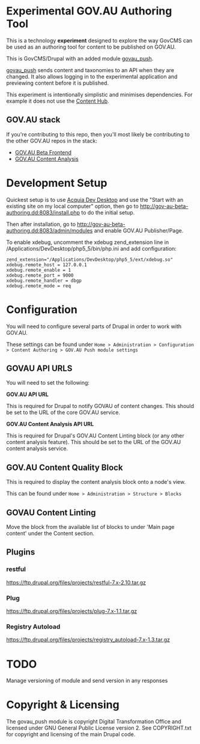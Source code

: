 # Experimental GOV.AU Authoring Tool

This is a technology **experiment** designed to explore the way GovCMS can be used as an authoring tool for content to be published on GOV.AU.

This is GovCMS/Drupal with an added module [govau_push](https://github.com/AusDTO/gov-au-beta-authoring/tree/master/sites/all/modules/custom/govau_push).

[govau_push](https://github.com/AusDTO/gov-au-beta-authoring/tree/master/sites/all/modules/custom/govau_push) sends content and taxonomies to an API when they are changed. It also allows logging in to the experimental application and previewing content before it is published.

This experiment is intentionally simplistic and minimises dependencies. For example it does not use the [Content Hub](https://www.acquia.com/gb/products-services/acquia-content-hub).

## GOV.AU stack
If you're contributing to this repo, then you'll most likely be contributing to the other GOV.AU repos in the stack:

* [GOV.AU Beta Frontend](https://github.com/AusDTO/gov-au-beta)
* [GOV.AU Content Analysis](https://github.com/AusDTO/gov-au-beta-content-analysis)

# Development Setup
Quickest setup is to use [Acquia Dev Desktop](https://www.acquia.com/downloads) and use the "Start with an existing site on my local computer" option, then go to http://gov-au-beta-authoring.dd:8083/install.php to do the initial setup.
 
Then after installation, go to http://gov-au-beta-authoring.dd:8083/admin/modules and enable GOV.AU Publisher/Page.

To enable xdebug, uncomment the xdebug zend_extension line in /Applications/DevDesktop/php5_5/bin/php.ini and add configuration:

    zend_extension="/Applications/DevDesktop/php5_5/ext/xdebug.so" 
    xdebug.remote_host = 127.0.0.1
    xdebug.remote_enable = 1
    xdebug.remote_port = 9000
    xdebug.remote_handler = dbgp
    xdebug.remote_mode = req

# Configuration

You will need to configure several parts of Drupal in order to work with GOV.AU. 

These settings can be found under `Home > Administration > Configuration > Content Authoring > GOV.AU Push module settings`

## GOVAU API URLS

You will need to set the following:

**GOV.AU API URL**

This is required for Drupal to notify GOVAU of content changes. This should be set to the URL of the core GOV.AU service.

**GOV.AU Content Analysis API URL**

This is required for Drupal's GOV.AU Content Linting block (or any other content analysis feature). This should be set to the URL of the GOV.AU content analysis service.

## GOV.AU Content Quality Block

This is required to display the content analysis block onto a node's view.

This can be found under `Home > Administration > Structure > Blocks`

## GOVAU Content Linting

Move the block from the available list of blocks to under 'Main page content' under the Content section.

## Plugins

### restful

https://ftp.drupal.org/files/projects/restful-7.x-2.10.tar.gz

### Plug

https://ftp.drupal.org/files/projects/plug-7.x-1.1.tar.gz

### Registry Autoload

https://ftp.drupal.org/files/projects/registry_autoload-7.x-1.3.tar.gz
    
# TODO
Manage versioning of module and send version in any responses

# Copyright & Licensing

The govau_push module is copyright Digital Transformation Office and licensed under GNU General Public License version 2. See COPYRIGHT.txt for copyright and licensing of the main Drupal code.
